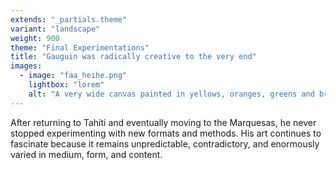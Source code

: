 ```yaml
---
extends: "_partials.theme"
variant: "landscape"
weight: 900
theme: "Final Experimentations"
title: "Gauguin was radically creative to the very end"
images:
  - image: "faa_heihe.png"
    lightbox: "lorem"
    alt: "A very wide canvas painted in yellows, oranges, greens and browns. A woman is in the center of the painting wearing a piece of fabric around her waist, holding her hand vertically in front of her, and looking to the side. To her left are three figures in conversation while one holds on to a tree branch. A brown dog stands alert nearby. To her right stands another figure with her back facing us, and another sitting on a black horse while a small dog darts past. In the bottom right of the canvas, two black dogs hold up a plaque that reads 'Faa iheihe, Paul Gauguin, 1898'"
---
```


After returning to Tahiti and eventually moving to the Marquesas, he never stopped experimenting with new formats and methods. His art continues to fascinate because it remains unpredictable, contradictory, and enormously varied in medium, form, and content.
